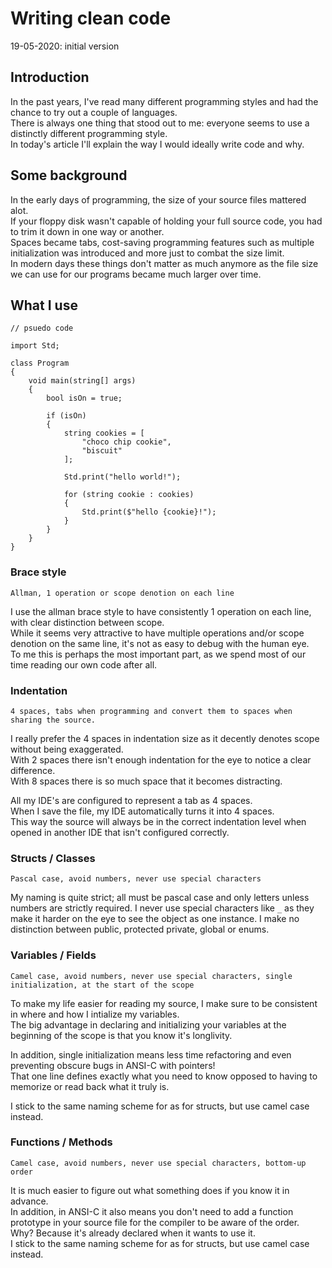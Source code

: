 # Writing clean code

19-05-2020: initial version

## Introduction

In the past years, I've read many different programming styles and had the chance to try out a couple of languages.  
There is always one thing that stood out to me: everyone seems to use a distinctly different programming style.  
In today's article I'll explain the way I would ideally write code and why.

## Some background

In the early days of programming, the size of your source files mattered alot.  
If your floppy disk wasn't capable of holding your full source code, you had to trim it down in one way or another.  
Spaces became tabs, cost-saving programming features such as multiple initialization was introduced and more just to combat the size limit.  
In modern days these things don't matter as much anymore as the file size we can use for our programs became much larger over time.

## What I use

```unformatted
// psuedo code

import Std;

class Program
{
    void main(string[] args)
    {
        bool isOn = true;

        if (isOn)
        {
            string cookies = [
                "choco chip cookie",
                "biscuit"
            ];

            Std.print("hello world!");

            for (string cookie : cookies)
            {
                Std.print($"hello {cookie}!");
            }
        }
    }
}
```

### Brace style

`Allman, 1 operation or scope denotion on each line`

I use the allman brace style to have consistently 1 operation on each line, with clear distinction between scope.  
While it seems very attractive to have multiple operations and/or scope denotion on the same line, it's not as easy to debug with the human eye.  
To me this is perhaps the most important part, as we spend most of our time reading our own code after all.

### Indentation

`4 spaces, tabs when programming and convert them to spaces when sharing the source.`

I really prefer the 4 spaces in indentation size as it decently denotes scope without being exaggerated.  
With 2 spaces there isn't enough indentation for the eye to notice a clear difference.  
With 8 spaces there is so much space that it becomes distracting.

All my IDE's are configured to represent a tab as 4 spaces.  
When I save the file, my IDE automatically turns it into 4 spaces.  
This way the source will always be in the correct indentation level when opened in another IDE that isn't configured correctly.

### Structs / Classes

`Pascal case, avoid numbers, never use special characters`

My naming is quite strict; all must be pascal case and only letters unless numbers are strictly required.
I never use special characters like `_` as they make it harder on the eye to see the object as one instance.
I make no distinction between public, protected private, global or enums.

### Variables / Fields

`Camel case, avoid numbers, never use special characters, single initialization, at the start of the scope`

To make my life easier for reading my source, I make sure to be consistent in where and how I intialize my variables.  
The big advantage in declaring and initializing your variables at the beginning of the scope is that you know it's longlivity.  

In addition, single initialization means less time refactoring and even preventing obscure bugs in ANSI-C with pointers!  
That one line defines exactly what you need to know opposed to having to memorize or read back what it truly is.

I stick to the same naming scheme for as for structs, but use camel case instead.

### Functions / Methods

`Camel case, avoid numbers, never use special characters, bottom-up order`

It is much easier to figure out what something does if you know it in advance.  
In addition, in ANSI-C it also means you don't need to add a function prototype in your source file for the compiler to be aware of the order.  
Why? Because it's already declared when it wants to use it.  
I stick to the same naming scheme for as for structs, but use camel case instead.
